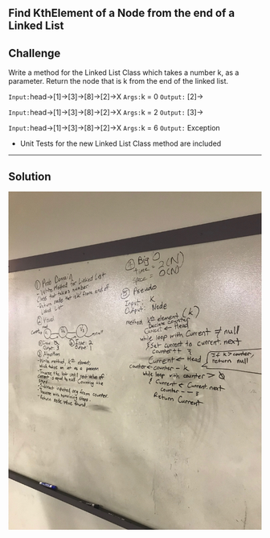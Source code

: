 ## Find KthElement of a Node from the end of a Linked List
## Challenge

Write a method for the Linked List Class which takes a number k, as a parameter. Return the
node that is k from the end of the linked list. 

`Input:`head->[1]->[3]->[8]->[2]->X `Args:`k = 0 `Output:` [2]->

`Input:`head->[1]->[3]->[8]->[2]->X `Args:`k = 2 `Output:` [3]->

`Input:`head->[1]->[3]->[8]->[2]->X `Args:`k = 6 `Output:` Exception

* Unit Tests for the new Linked List Class method are included

***
## Solution
![KthElement whiteboard image](../../assets/ll_kth_element.JPG)